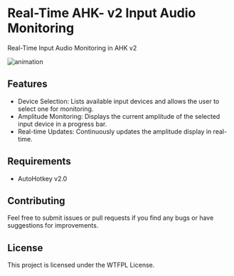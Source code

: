# Real-Time AHK- v2 Input Audio Monitoring
Real-Time Input Audio Monitoring in AHK v2

![animation](https://github.com/balawi28/Real-Time-AHK-v2-Input-Audio-Monitoring/assets/41299807/bb0e7fd5-2120-4ae4-91ea-63c32b4c916c)

## Features
- Device Selection: Lists available input devices and allows the user to select one for monitoring.
- Amplitude Monitoring: Displays the current amplitude of the selected input device in a progress bar.
- Real-time Updates: Continuously updates the amplitude display in real-time.

## Requirements
- AutoHotkey v2.0

## Contributing
Feel free to submit issues or pull requests if you find any bugs or have suggestions for improvements.

## License
This project is licensed under the WTFPL License.
